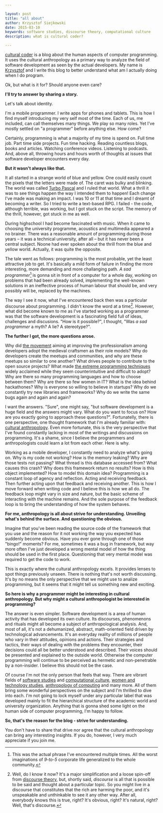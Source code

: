 ```yaml
---

layout: post
title: "all about"
author: Krzysztof Siejkowski
date: 2015-03-10
keywords: software studies, discourse theory, computational culture
description: what is cultural coder?

---
```


[cultural coder](http://culturalcoder.com) is a blog about the human aspects of computer programming. It uses the cultural anthropology as a primary way to analyze the field of software development as seen by the actual developers. My name is [Krzysztof](http://siejkowski.net) and I write this blog to better understand what am I actually doing when I do program.

Ok, but what is it for? Should anyone even care? 

**I'll try to answer by sharing a story.**

Let's talk about identity.

I'm a mobile programmer. I write apps for phones and tablets. This is how I find myself introducing my very self most of the time. Each of us, me included, can call themselves many things. We play so many roles. Yet I've mostly settled on "a programmer" before anything else. How come? 

Certainly, programming is what a majority of my time is spend on. Full time job. Part time side projects. Fun time hacking. Reading countless blogs, books and articles. Watching conference videos. Listening to podcasts. And, above all, throwing hours and hours worth of thoughts at issues that software developer encounters every day.

**But it wasn't always like that.**

It all started in a strange world of blue and yellow. One could easily count the pixels that the letters were made of. The caret was bulky and blinking. The world was called [Turbo Pascal](http://upload.wikimedia.org/wikipedia/commons/f/f5/LagrangePAS.jpg) and I ruled that world. What a thrill it was to see things happen the way I intended them to happen! Each change I've made was making an impact. I was 10 or 11 at that time and I dreamt of becoming a writer. So I tried to write a text-based RPG. I failed - the code, although terrible, was working, but I got stuck on the script. The memory of the thrill, however, got stuck in me as well.

During highschool I had become fascinated with music. When it came to choosing the university programme, acoustics and multimedia appeared a no brainer. There was a reasonable amount of programming during those years – it was a technical university, after all – but it has never been a central subject. Noone had ever spoken about the thrill from the blue and yellow world. Actually, it was quite the opposite.

The tale went as follows: programming is the most probable, yet the least attractive job to get. It's basically a mild form of failure in finding the more interesting, more demanding and more challanging path. _A sad programmer_[^sad-programmer] is gonna sit in front of a computer for a whole day, working on problems that had been already solved, implementing the well-known solutions in an ineffective process of human labour that should be, and very possibly will be, replaced by the machines.

The way I see it now, what I've encountered back then was a particular discourse about programming. I didn't know the word at a time[^discourse]. However, what did become known to me as I've started working as a programmer was that the software development is a fascinating field full of ideas, challenges and discusions. "How is it possible?", I thought, "Was _a sad programmer_ a myth? A lie? A stereotype?". 

**The further I got, the more questions arose.**

Why did [the movement](http://manifesto.softwarecraftsmanship.org) aiming at improving the professionalism among developers adopt the medieval craftsmen as their role models? Why do developers create the meetups and communities, and why are these meetups so similar to one another? What drives people to contribute to the open source projects? What made [the extreme programming techniques](http://www.extremeprogramming.org/rules.html) widely acclaimed while they seem counterintuitive and difficult to adopt? Why are there so many programming languages and how to choose between them? Why are there so few women in IT? What is the idea behind hackathones? Why is everyone so willing to believe in startups? Why do we constantly try new libraries and frameworks? Why do we write the same bugs again and again and again?

I want the answers. "Sure", one might say, "but software development is a huge field and the answers might vary. What do you want to focus on? How are you exactly going to approach these questions?". Fortunatelly, there is one perspective, one thought framework that I'm already familiar with: [cultural anthropology](http://en.wikibooks.org/wiki/Cultural_Anthropology/Introduction). Even more fortunate, this is the very perspective that I've found constantly lacking in most of the writings and discussions on programming. It's a shame, since I believe the programmers and anthropologists could learn a lot from each other. Here is why.

Working as a mobile developer, I constantly need to analyze what's going on. Why is my code not working? How is the memory leaking? Why are those tests not passing? What thread is this database accessed from? What causes this crash? Why does this framework return no results? How is this object implemented? How to model this domain idea? Programming is a constant loop of agency and reflection. Acting and receiving feedback. Then further acting upon that feedback and receiving another. This is how I move forward when writing code and I believe this is how we all do. The feedback loop might vary in size and nature, but the basic scheme of interacting with the machine remains. And the sole purpose of the feedback loop is to bring the understanding of how the system behaves.

**For me, anthropology is all about strive for understanding. Unveiling what's behind the surface. And questioning the obvious.**

Imagine that you've been reading the source code of the framework that you use and the reason for it not working the way you expected has suddenly become obvious. Have you ever gone through one of those "bingo!" moments? For me, sometimes it was a bug in framework, but way more often I've just developed a wrong mental model of how the thing should be used in the first place. Questioning that very mental model was required to get the code to work. 

This is exactly where the cultural anthropology excels. It provides lenses to spot things previously unseen. There is nothing that's not worth discussing. It's by no means the only perspective that we might use to analize programming, but it seems that it might tell us something new and exciting.

**So here is why a programmer might be interesting in cultural anthropology. But why might a cultural anthropologist be interested in programming?**

The answer is even simpler. Software development is a area of human activity that has developed its own culture. Its discourses,  phenomenons and rituals might all become a subject of anthropological analysis. And, most of all, it's not a dehumanized, abstract, math-oriented field driven by technological advancements. It's an everyday reality of millions of people who vary in their attitudes, opinions and actions. Their strategies and tactics, their ways of dealing with the problems they encounter, their decisions could all be better understood and described. Their voices should be presented and explained to the outside world. Otherwise the computer programming will continue to be perceived as hermetic and non-penetrable by a non-insider. I believe this should not be the case.

Of course I'm not the only person that feels that way. There are vibrant fields of [software studies](http://en.wikipedia.org/wiki/Software_studies) and [computational culture](http://computationalculture.net), [women and technology studies](http://en.wikipedia.org/wiki/Feminist_technoscience), [anthropology of computing](http://ocw.mit.edu/courses/anthropology/21a-350j-cultures-of-computing-fall-2011/) and many more. All of them bring some wonderful perspectives on the subject and I'm thrilled to dive into each. I'm not going to lock myself under any particular label that was developed mainly to fit the hierarchical structure of the academic world and university organization. Anything that is gonna shed some light on the human side of computer programming, I'm happy to follow.

**So, that's the reason for the blog - strive for understanding.**

You don't have to share that drive nor agree that the cultural anthropology can bring any interesting insights. If you do, however, I very much appreciate if you join me.


[^sad-programmer]: This was the actual phrase I've encountered multiple times. All the worst imaginations of _9-to-5_ corporate life generalized to the whole community.

[^discourse]: Well, do I know it now? It's a major simplification and a loose spin-off from [discourse theory](http://www.uk.sagepub.com/booksProdDesc.nav?prodId=Book211515), but, shortly said, _discourse_ is all that is possible to be said and thought about a particular topic. So you might live in a discourse that constitutes that the rich are harming the poor, and it's unspeakable and unthinkable to see it any other way. After all, everybody knows this is true, right? It's obvious, right? It's natural, right? Well, that's discourse.
